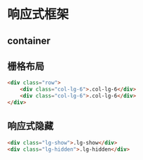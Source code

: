 # 响应式框架
## container
## 栅格布局
```html
<div class="row">
    <div class="col-lg-6">.col-lg-6</div>
    <div class="col-lg-6">.col-lg-6</div>
</div>
```
## 响应式隐藏
```html
<div class="lg-show">.lg-show</div>
<div class="lg-hidden">.lg-hidden</div>
```